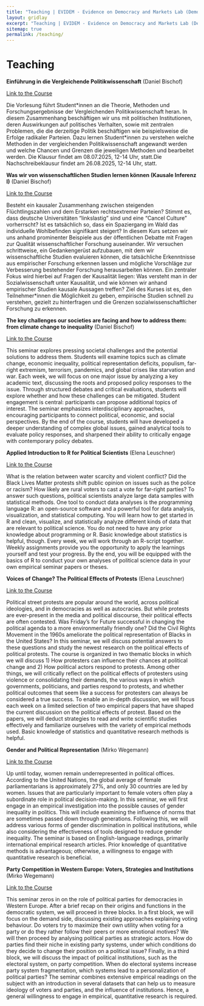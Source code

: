 ```yaml
---
title: "Teaching | EVIDEM - Evidence on Democracy and Markets Lab (Democracy and Markets Lab) | University of Münster and Aarhus University"
layout: gridlay
excerpt: "Teaching | EVIDEM - Evidence on Democracy and Markets Lab (Democracy and Markets Lab) | University of Münster and Aarhus University"
sitemap: true
permalink: /teaching/
---
```


# Teaching

**Einführung in die Vergleichende Politikwissenschaft** (Daniel Bischof)

[Link to the Course](https://studium.uni-muenster.de/qisserver/rds?state=verpublish&status=init&vmfile=no&moduleCall=webInfo&publishConfFile=webInfo&publishSubDir=veranstaltung&veranstaltung.veranstid=431905)

Die Vorlesung führt Student\*innen an die Theorie, Methoden und Forschungsergebnisse der Vergleichenden Politikwissenschaft heran. In diesem Zusammenhang beschäftigen wir uns mit politischen Institutionen, deren Auswirkungen auf politisches Verhalten, sowie mit zentralen Problemen, die die derzeitige Politik beschäftigen wie beispielsweise die Erfolge radikaler Parteien. Dazu lernen Student\*innen zu verstehen welche Methoden in der vergleichenden Politikwissenschaft angewandt werden und welche Chancen und Grenzen die jeweiligen Methoden und bearbeitet werden. Die Klausur findet am 08.07.2025, 12-14 Uhr, statt.Die Nachschreibeklausur findet am 26.08.2025, 12-14 Uhr, statt. 

**Was wir von wissenschaftlichen Studien lernen können (Kausale Inferenz I)** (Daniel Bischof)

[Link to the Course](https://studium.uni-muenster.de/qisserver/rds?state=verpublish&status=init&vmfile=no&moduleCall=webInfo&publishConfFile=webInfo&publishSubDir=veranstaltung&veranstaltung.veranstid=431918)

Besteht ein kausaler Zusammenhang zwischen steigenden Flüchtlingszahlen und dem Erstarken rechtsextremer Parteien? Stimmt es, dass deutsche Universitäten “linkslastig” sind und eine “Cancel Culture” vorherrscht? Ist es tatsächlich so, dass ein Spaziergang im Wald das individuelle Wohlbefinden signifikant steigert? In diesem Kurs setzen wir uns anhand prominenter Beispiele aus der öffentlichen Debatte mit Fragen zur Qualität wissenschaftlicher Forschung auseinander. Wir versuchen schrittweise, ein Gedankengerüst aufzubauen, mit dem wir wissenschaftliche Studien evaluieren können, die tatsächliche Erkenntnisse aus empirischer Forschung erkennen lassen und mögliche Vorschläge zur Verbesserung bestehender Forschung herausarbeiten können. Ein zentraler Fokus wird hierbei auf Fragen der Kausalität liegen: Was versteht man in der Sozialwissenschaft unter Kausalität, und wie können wir anhand empirischer Studien kausale Aussagen treffen? Ziel des Kurses ist es, den Teilnehmer\*innen die Möglichkeit zu geben, empirische Studien schnell zu verstehen, gezielt zu hinterfragen und die Grenzen sozialwissenschaftlicher Forschung zu erkennen.

**The key challenges our societies are facing and how to address them: from climate change to inequality** (Daniel Bischof)

[Link to the Course](https://studium.uni-muenster.de/qisserver/rds?state=verpublish&status=init&vmfile=no&moduleCall=webInfo&publishConfFile=webInfo&publishSubDir=veranstaltung&veranstaltung.veranstid=431932)

This seminar explores pressing societal challenges and the potential solutions to address them. Students will examine topics such as climate change, economic inequality, political representation deficits, populism, far-right extremism, terrorism, pandemics, and global crises like starvation and war. Each week, we will focus on one major issue by analyzing a key academic text, discussing the roots and proposed policy responses to the issue. Through structured debates and critical evaluations, students will explore whether and how these challenges can be mitigated. Student engagement is central: participants can propose additional topics of interest. The seminar emphasizes interdisciplinary approaches, encouraging participants to connect political, economic, and social perspectives. By the end of the course, students will have developed a deeper understanding of complex global issues, gained analytical tools to evaluate policy responses, and sharpened their ability to critically engage with contemporary policy debates.

**Applied Introduction to R for Political Scientists** (Elena Leuschner)

[Link to the Course](https://studium.uni-muenster.de/qisserver/rds?state=verpublish&status=init&vmfile=no&moduleCall=webInfo&publishConfFile=webInfo&publishSubDir=veranstaltung&veranstaltung.veranstid=435293)

What is the relation between water scarcity and violent conflict? Did the Black Lives Matter protests shift public opinion on issues such as the police or racism? How likely are rural voters to cast a vote for far-right parties? To answer such questions, political scientists analyze large data samples with statistical methods. One tool to conduct data analyses is the programming language R: an open-source software and a powerful tool for data analysis, visualization, and statistical computing. You will learn how to get started in R and clean, visualize, and statistically analyze different kinds of data that are relevant to political science. You do not need to have any prior knowledge about programming or R. Basic knowledge about statistics is helpful, though. Every week, we will work through an R-script together. Weekly assignments provide you the opportunity to apply the learnings yourself and test your progress. By the end, you will be equipped with the basics of R to conduct your own analyses of political science data in your own empirical seminar papers or theses. 

**Voices of Change? The Political Effects of Protests** (Elena Leuschner)

[Link to the Course](https://studium.uni-muenster.de/qisserver/rds?state=verpublish&status=init&vmfile=no&moduleCall=webInfo&publishConfFile=webInfo&publishSubDir=veranstaltung&veranstaltung.veranstid=435296)

Political street protests are popular around the world, across political ideologies, and in democracies as well as autocracies. But while protests are ever-present in the media and political discourse, their political effects are often contested. Was Friday’s for Future successful in changing the political agenda to a more environmentally friendly one? Did the Civil Rights Movement in the 1960s ameliorate the political representation of Blacks in the United States? In this seminar, we will discuss potential answers to these questions and study the newest research on the political effects of political protests. The course is organized in two thematic blocks in which we will discuss 1) How protesters can influence their chances at political change and 2) How political actors respond to protests. Among other things, we will critically reflect on the political effects of protesters using violence or consolidating their demands, the various ways in which governments, politicians, and parties respond to protests, and whether political outcomes that seem like a success for protesters can always be considered a true success. To enable an in-depth discussion, we will focus each week on a limited selection of two empirical papers that have shaped the current discussion on the political effects of protest. Based on the papers, we will deduct strategies to read and write scientific studies effectively and familiarize ourselves with the variety of empirical methods used. Basic knowledge of statistics and quantitative research methods is helpful.

**Gender and Political Representation** (Mirko Wegemann)

[Link to the Course](https://studium.uni-muenster.de/qisserver/rds?state=verpublish&status=init&vmfile=no&moduleCall=webInfo&publishConfFile=webInfo&publishSubDir=veranstaltung&veranstaltung.veranstid=435294)

Up until today, women remain underrepresented in political offices. According to the United Nations, the global average of female parliamentarians is approximately 27%, and only 30 countries are led by women. Issues that are particularly important to female voters often play a subordinate role in political decision-making. In this seminar, we will first engage in an empirical investigation into the possible causes of gender inequality in politics. This will include examining the influence of norms that are sometimes passed down through generations. Following this, we will address various forms of gender discrimination in political institutions, while also considering the effectiveness of tools designed to reduce gender inequality. The seminar is based on English-language readings, primarily international empirical research articles. Prior knowledge of quantitative methods is advantageous; otherwise, a willingness to engage with quantitative research is beneficial.

**Party Competition in Western Europe: Voters, Strategies and Institutions** (Mirko Wegemann)

[Link to the Course](https://studium.uni-muenster.de/qisserver/rds?state=verpublish&status=init&vmfile=no&moduleCall=webInfo&publishConfFile=webInfo&publishSubDir=veranstaltung&veranstaltung.veranstid=435297)

This seminar zeros in on the role of political parties for democracies in Western Europe. After a brief recap on their origins and functions in the democratic system, we will proceed in three blocks. In a first block, we will focus on the demand side, discussing existing approaches explaining voting behaviour. Do voters try to maximize their own utility when voting for a party or do they rather follow their peers or more emotional motives? We will then proceed by analysing political parties as strategic actors. How do parties find their niche in existing party systems, under which conditions do they decide to change their position on a political issue? Finally, in a third block, we will discuss the impact of political institutions, such as the electoral system, on party competition. When do electoral systems increase party system fragmentation, which systems lead to a personalization of political parties? The seminar combines extensive empirical readings on the subject with an introduction in several datasets that can help us to measure ideology of voters and parties, and the influence of institutions. Hence, a general willingness to engage in empirical, quantitative research is required.


